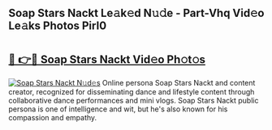 ## Soap Stars Nackt Le𝚊k𝚎d N𝚞𝚍e - Part-Vhq Vid𝚎o Le𝚊ks Photos Pirl0

# <h2><a href="http://fb4uq3f.evod.top/?m=Soap+Stars+Nackt">🔗 👉🔴 Soap Stars Nackt Vid𝚎o Ph𝚘t𝚘s</a></h2>

[![Soap Stars Nackt N𝚞d𝚎s](https://i.imgur.com/8V9OHl7.gif)](http://fb4uq3f.evod.top/?m=Soap+Stars+Nackt)
Online persona Soap Stars Nackt and content creator, recognized for disseminating dance and lifestyle content through collaborative dance performances and mini vlogs. Soap Stars Nackt public persona is one of intelligence and wit, but he's also known for his compassion and empathy. 
